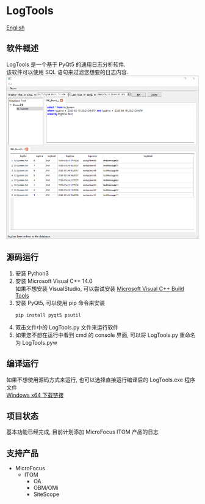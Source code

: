# LogTools
[English](https://github.com/XOB-CN/LogTools)
## **软件概述**
LogTools 是一个基于 PyQt5 的通用日志分析软件.  
该软件可以使用 SQL 语句来过滤您想要的日志内容.  
![MainGUI](https://github.com/XOB-CN/LogTools/raw/master/guide/picture/Main_GUI.png)  

## **源码运行**
1. 安装 Python3  
2. 安装 Microsoft Visual C++ 14.0  
   如果不想安装 VisualStudio, 可以尝试安装 
   [Microsoft Visual C++ Build Tools](https://www.microsoft.com/en-us/download/details.aspx?id=48159)
3. 安装 PyQt5, 可以使用 pip 命令来安装
    ```commandline
    pip install pyqt5 psutil
    ```
4. 双击文件中的 LogTools.py 文件来运行软件
5. 如果您不想在运行中看到 cmd 的 console 界面, 可以将 LogTools.py 重命名为 LogTools.pyw

## **编译运行**
如果不想使用源码方式来运行, 也可以选择直接运行编译后的 LogTools.exe 程序文件  
[Windows x64 下载链接](https://github.com/XOB-CN/LogTools/releases)

## **项目状态**
基本功能已经完成, 目前计划添加 MicroFocus ITOM 产品的日志

## **支持产品**
* MicroFocus
  * ITOM
    * OA
    * OBM/OMi
    * SiteScope